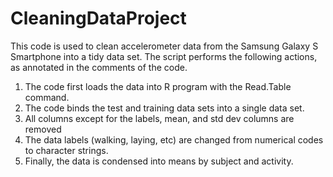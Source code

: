 CleaningDataProject
===================

This code is used to clean accelerometer data from the Samsung Galaxy S Smartphone into a tidy data set. The script performs the following actions, as annotated in the comments of the code. 

1. The code first loads the data into R program with the Read.Table command. 
2. The code binds the test and training data sets into a single data set. 
3. All columns except for the labels, mean, and std dev columns are removed
4. The data labels (walking, laying, etc) are changed from numerical codes to character strings.
5. Finally, the data is condensed into means by subject and activity. 
